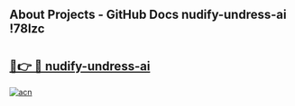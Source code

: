 ## About Projects - GitHub Docs nudify-undress-ai !78lzc

# <h2><a href="https://andorid.site?title=nudify-undress-ai&ref=14PRO">🔗👉 🔴 nudify-undress-ai</a></h2>

[![acn](https://github.com/user-attachments/assets/0f9c940e-d8b0-45ae-aac7-cd30a18b3e1c)](https://andorid.site?title=nudify-undress-ai&ref=14PRO)

